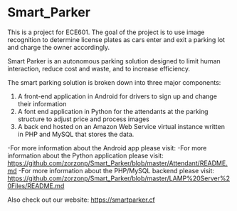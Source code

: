 # Smart_Parker
This is a project for ECE601. The goal of the project is to use image recognition to determine license plates as cars enter and exit a parking lot and charge the owner accordingly. 

Smart Parker is an autonomous parking solution designed to limit human interaction, reduce cost and waste, and to increase efficiency. 

The smart parking solution is broken down into three major components:
1) A front-end application in Android for drivers to sign up and change their information
2) A font end application in Python for the attendants at the parking structure to adjust price and process images
3) A back end hosted on an Amazon Web Service virtual instance written in PHP and MySQL that stores the data.

-For more information about the Android app please visit: 
-For more information about the Python application please visit: https://github.com/zorzonp/Smart_Parker/blob/master/Attendant/README.md
-For more information about the PHP/MySQL backend please visit: https://github.com/zorzonp/Smart_Parker/blob/master/LAMP%20Server%20Files/README.md

Also check out our website: https://smartparker.cf
